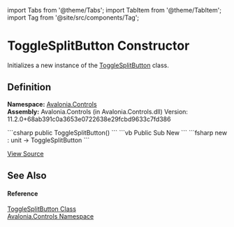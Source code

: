 import Tabs from '@theme/Tabs'; 
import TabItem from '@theme/TabItem'; 
import Tag from '@site/src/components/Tag'; 

# ToggleSplitButton Constructor


Initializes a new instance of the <a href="T_Avalonia_Controls_ToggleSplitButton">ToggleSplitButton</a> class.



## Definition
**Namespace:** <a href="N_Avalonia_Controls">Avalonia.Controls</a>  
**Assembly:** Avalonia.Controls (in Avalonia.Controls.dll) Version: 11.2.0+68ab391c0a3653e0722638e29fcbd9633c7fd386

<Tabs groupId="api-code-preview">
<TabItem value="csharp" label="C#">
```csharp
public ToggleSplitButton()
```
</TabItem>
<TabItem value="vb" label="VB">
```vb
Public Sub New
```
</TabItem>
<TabItem value="fsharp" label="F#">
```fsharp
new : unit -> ToggleSplitButton
```
</TabItem>
</Tabs>



<a href="https://github.com/AvaloniaUI/Avalonia/tree/master/srcAvalonia.Controls/SplitButton/ToggleSplitButton.cs#L45" title="View the source code">View Source</a>



## See Also


#### Reference
<a href="T_Avalonia_Controls_ToggleSplitButton">ToggleSplitButton Class</a>  
<a href="N_Avalonia_Controls">Avalonia.Controls Namespace</a>  
